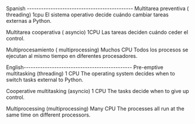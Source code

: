 Spanish ---------------------------------------------
Multitarea preventiva ( threading) 	1cpu
El sistema operativo decide cuándo cambiar tareas externas a Python. 	

Multitarea cooperativa ( asyncio) 	1CPU
Las tareas deciden cuándo ceder el control. 	

Multiprocesamiento ( multiprocessing) Muchos CPU
Todos los procesos se ejecutan al mismo tiempo en diferentes procesadores.


English----------------------------------------------
Pre-emptive multitasking (threading)  1 CPU
The operating system decides when to switch tasks external to Python. 	

Cooperative multitasking (asyncio) 	1 CPU
The tasks decide when to give up control.

Multiprocessing (multiprocessing) 	Many CPU
The processes all run at the same time on different processors. 